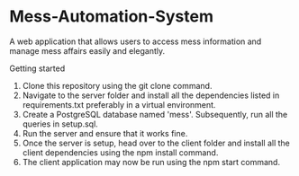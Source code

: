 # Mess-Automation-System
A web application that allows users to access mess information and manage mess affairs easily and elegantly.

Getting started
1) Clone this repository using the git clone command.
2) Navigate to the server folder and install all the dependencies listed in requirements.txt preferably in a virtual environment. 
3) Create a PostgreSQL database named 'mess'. Subsequently, run all the queries in setup.sql.
4) Run the server and ensure that it works fine.
5) Once the server is setup, head over to the client folder and install all the client dependencies using the npm install command.
6) The client application may now be run using the npm start command.
